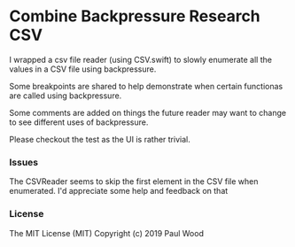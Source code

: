 # Combine Backpressure Research CSV

I wrapped a csv file reader (using CSV.swift) to slowly enumerate all the values in a CSV file using backpressure. 

Some breakpoints are shared to help demonstrate when certain functionas are called using backpressure.

Some comments are added on things the future reader may want to change to see different uses of backpressure.

Please checkout the test as the UI is rather trivial.

### Issues

The CSVReader seems to skip the first element in the CSV file when enumerated. I'd appreciate some help and feedback on that

### License

The MIT License (MIT)
Copyright (c) 2019 Paul Wood
